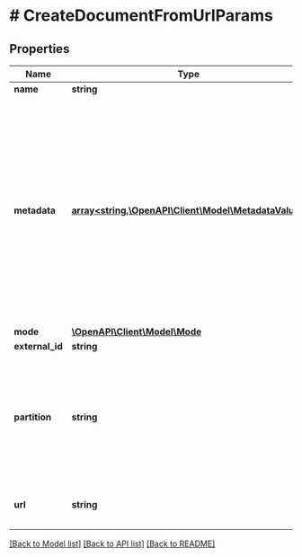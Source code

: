# # CreateDocumentFromUrlParams

## Properties

Name | Type | Description | Notes
------------ | ------------- | ------------- | -------------
**name** | **string** |  | [optional]
**metadata** | [**array<string,\OpenAPI\Client\Model\MetadataValue>**](MetadataValue.md) | Metadata for the document. Keys must be strings. Values may be strings, numbers, booleans, or lists of strings. Numbers may be integers or floating point and will be converted to 64 bit floating point. 1000 total values are allowed. Each item in an array counts towards the total. The following keys are reserved for internal use: &#x60;document_id&#x60;, &#x60;document_type&#x60;, &#x60;document_source&#x60;, &#x60;document_name&#x60;, &#x60;document_uploaded_at&#x60;, &#x60;start_time&#x60;, &#x60;end_time&#x60;. | [optional]
**mode** | [**\OpenAPI\Client\Model\Mode**](Mode.md) |  | [optional]
**external_id** | **string** |  | [optional]
**partition** | **string** | An optional partition identifier. Documents can be scoped to a partition. Partitions must be lowercase alphanumeric and may only include the special characters &#x60;_&#x60; and &#x60;-&#x60;.  A partition is created any time a document is created. | [optional]
**url** | **string** | Url of the file to download. Must be publicly accessible and HTTP or HTTPS scheme. |

[[Back to Model list]](../../README.md#models) [[Back to API list]](../../README.md#endpoints) [[Back to README]](../../README.md)
